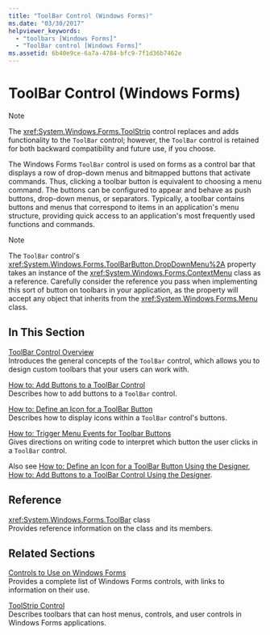 ```yaml
---
title: "ToolBar Control (Windows Forms)"
ms.date: "03/30/2017"
helpviewer_keywords: 
  - "toolbars [Windows Forms]"
  - "ToolBar control [Windows Forms]"
ms.assetid: 6b40e9ce-6a7a-4784-bfc9-7f1d36b7462e
---
```

# ToolBar Control (Windows Forms)
> [!NOTE]
>  The <xref:System.Windows.Forms.ToolStrip> control replaces and adds functionality to the `ToolBar` control; however, the `ToolBar` control is retained for both backward compatibility and future use, if you choose.  
  
 The Windows Forms `ToolBar` control is used on forms as a control bar that displays a row of drop-down menus and bitmapped buttons that activate commands. Thus, clicking a toolbar button is equivalent to choosing a menu command. The buttons can be configured to appear and behave as push buttons, drop-down menus, or separators. Typically, a toolbar contains buttons and menus that correspond to items in an application's menu structure, providing quick access to an application's most frequently used functions and commands.  
  
> [!NOTE]
>  The `ToolBar` control's <xref:System.Windows.Forms.ToolBarButton.DropDownMenu%2A> property takes an instance of the <xref:System.Windows.Forms.ContextMenu> class as a reference. Carefully consider the reference you pass when implementing this sort of button on toolbars in your application, as the property will accept any object that inherits from the <xref:System.Windows.Forms.Menu> class.  
  
## In This Section  
 [ToolBar Control Overview](toolbar-control-overview-windows-forms.md)  
 Introduces the general concepts of the `ToolBar` control, which allows you to design custom toolbars that your users can work with.  
  
 [How to: Add Buttons to a ToolBar Control](how-to-add-buttons-to-a-toolbar-control.md)  
 Describes how to add buttons to a `ToolBar` control.  
  
 [How to: Define an Icon for a ToolBar Button](how-to-define-an-icon-for-a-toolbar-button.md)  
 Describes how to display icons within a `ToolBar` control's buttons.  
  
 [How to: Trigger Menu Events for Toolbar Buttons](how-to-trigger-menu-events-for-toolbar-buttons.md)  
 Gives directions on writing code to interpret which button the user clicks in a `ToolBar` control.  
  
 Also see [How to: Define an Icon for a ToolBar Button Using the Designer](how-to-define-an-icon-for-a-toolbar-button-using-the-designer.md), [How to: Add Buttons to a ToolBar Control Using the Designer](how-to-add-buttons-to-a-toolbar-control-using-the-designer.md).  
  
## Reference  
 <xref:System.Windows.Forms.ToolBar> class  
 Provides reference information on the class and its members.  
  
## Related Sections  
 [Controls to Use on Windows Forms](controls-to-use-on-windows-forms.md)  
 Provides a complete list of Windows Forms controls, with links to information on their use.  
  
 [ToolStrip Control](toolstrip-control-windows-forms.md)  
 Describes toolbars that can host menus, controls, and user controls in Windows Forms applications.
